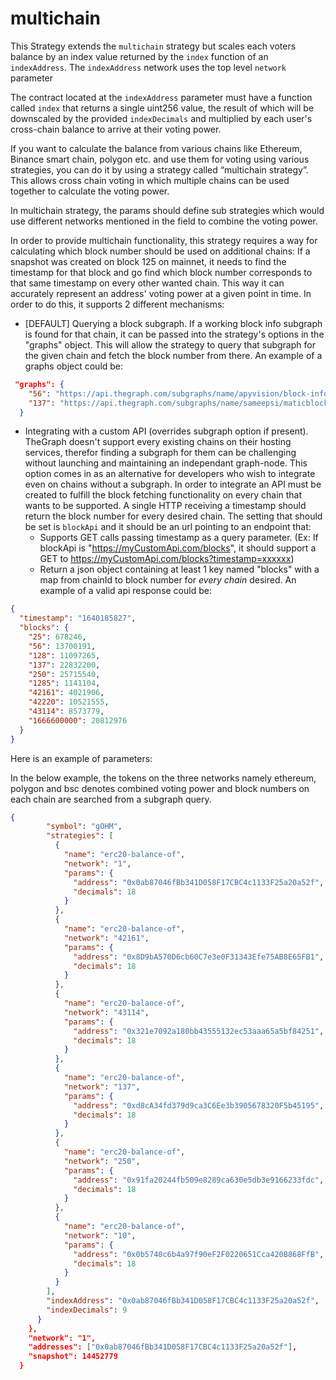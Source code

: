 # multichain

This Strategy extends the `multichain` strategy but scales each voters balance by an index value returned by the `index` function of an `indexAddress`. The `indexAddress` network uses the top level `network` parameter

The contract located at the `indexAddress` parameter must have a function called `index` that returns a single
uint256 value, the result of which will be downscaled by the provided `indexDecimals` and multiplied by
each user's cross-chain balance to arrive at their voting power.

If you want to calculate the balance from various chains like Ethereum, Binance smart chain, polygon etc. and use them for voting using various strategies, you can do it by using a strategy called “multichain strategy”. This allows cross chain voting in which multiple chains can be used together to calculate the voting power.

In multichain strategy, the params should define sub strategies which would use different networks mentioned in the field to combine the voting power.

In order to provide multichain functionality, this strategy requires a way for calculating which block number should be used on additional chains: If a snapshot was created on block 125 on mainnet, it needs to find the timestamp for that block and go find which block number corresponds to that same timestamp on every other wanted chain. This way it can accurately represent an address' voting power at a given point in time. In order to do this, it supports 2 different mechanisms:

- [DEFAULT] Querying a block subgraph. If a working block info subgraph is found for that chain, it can be passed into the strategy's options in the "graphs" object. This will allow the strategy to query that subgraph for the given chain and fetch the block number from there. An example of a graphs object could be:

```json
 "graphs": {
    "56": "https://api.thegraph.com/subgraphs/name/apyvision/block-info",
    "137": "https://api.thegraph.com/subgraphs/name/sameepsi/maticblocks"
  }
```

- Integrating with a custom API (overrides subgraph option if present). TheGraph doesn't support every existing chains on their hosting services, therefor finding a subgraph for them can be challenging without launching and maintaining an independant graph-node. This option comes in as an alternative for developers who wish to integrate even on chains without a subgraph. In order to integrate an API must be created to fulfill the block fetching functionality on every chain that wants to be supported. A single HTTP receiving a timestamp should return the block number for every desired chain.
  The setting that should be set is `blockApi` and it should be an url pointing to an endpoint that:
  - Supports GET calls passing timestamp as a query parameter. (Ex: If blockApi is "https://myCustomApi.com/blocks", it should support a GET to https://myCustomApi.com/blocks?timestamp=xxxxxx)
  - Return a json object containing at least 1 key named "blocks" with a map from chainId to block number for _every chain_ desired. An example of a valid api response could be:

```json
{
  "timestamp": "1640185827",
  "blocks": {
    "25": 678246,
    "56": 13700191,
    "128": 11097265,
    "137": 22832200,
    "250": 25715540,
    "1285": 1141104,
    "42161": 4021906,
    "42220": 10521555,
    "43114": 8573779,
    "1666600000": 20812976
  }
}
```

Here is an example of parameters:

In the below example, the tokens on the three networks namely ethereum, polygon and bsc denotes combined voting power and block numbers on each chain are searched from a subgraph query.

```json
{
        "symbol": "gOHM",
        "strategies": [
          {
            "name": "erc20-balance-of",
            "network": "1",
            "params": {
              "address": "0x0ab87046fBb341D058F17CBC4c1133F25a20a52f",
              "decimals": 18
            }
          },
          {
            "name": "erc20-balance-of",
            "network": "42161",
            "params": {
              "address": "0x8D9bA570D6cb60C7e3e0F31343Efe75AB8E65FB1",
              "decimals": 18
            }
          },
          {
            "name": "erc20-balance-of",
            "network": "43114",
            "params": {
              "address": "0x321e7092a180bb43555132ec53aaa65a5bf84251",
              "decimals": 18
            }
          },
          {
            "name": "erc20-balance-of",
            "network": "137",
            "params": {
              "address": "0xd8cA34fd379d9ca3C6Ee3b3905678320F5b45195",
              "decimals": 18
            }
          },
          {
            "name": "erc20-balance-of",
            "network": "250",
            "params": {
              "address": "0x91fa20244fb509e8289ca630e5db3e9166233fdc",
              "decimals": 18
            }
          },
          {
            "name": "erc20-balance-of",
            "network": "10",
            "params": {
              "address": "0x0b5740c6b4a97f90eF2F0220651Cca420B868FfB",
              "decimals": 18
            }
          }
        ],
        "indexAddress": "0x0ab87046fBb341D058F17CBC4c1133F25a20a52f",
        "indexDecimals": 9
      }
    },
    "network": "1",
    "addresses": ["0x0ab87046fBb341D058F17CBC4c1133F25a20a52f"],
    "snapshot": 14452779
  }

```

